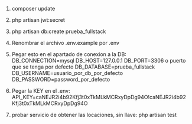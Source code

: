 <!-- PASOS PARA EL CORRECTO FUNCIONAMIENTO DEL PROYECTO DE LA API -->
1. composer update
2. php artisan jwt:secret
3. php artisan db:create prueba_fullstack
4. Renombrar el archivo .env.example por .env
5. Pegar esto en el apartado de conexion a la DB:   DB_CONNECTION=mysql
                                                    DB_HOST=127.0.0.1
                                                    DB_PORT=3306 o puerto que se tenga por defecto
                                                    DB_DATABASE=prueba_fullstack
                                                    DB_USERNAME=usuario_por_db_por_defecto
                                                    DB_PASSWORD=password_por_defecto

6. Pegar la KEY en el .env: API_KEY=caNEJR2i4b92Kfj3t0xTkMLkMCRxyDpDg94O!caNEJR2i4b92Kfj3t0xTkMLkMCRxyDpDg94O
7. probar servicio de obtener las locaciones, sin llave: php artisan test

